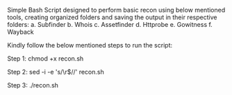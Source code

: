 Simple Bash Script designed to perform basic recon using below mentioned tools, creating organized folders and saving the output in their respective folders:
a. Subfinder
b. Whois
c. Assetfinder
d. Httprobe
e. Gowitness
f. Wayback

Kindly follow the below mentioned steps to run the script:

Step 1: chmod +x recon.sh

Step 2: sed -i -e 's/\r$//' recon.sh

Step 3: ./recon.sh
